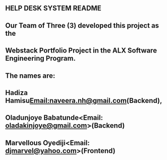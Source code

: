 ## HELP DESK SYSTEM README 
## Our Team of Three (3) developed this project as the 
## Webstack Portfolio Project in the ALX Software Engineering Program.
## The names are:
## Hadiza Hamisu<Email:naveera.nh@gmail.com>(Backend), 
## Oladunjoye Babatunde<Email: oladakinjoye@gmail.com>(Backend)
## Marvellous Oyediji<Email: djmarvel@yahoo.com>(Frontend)
